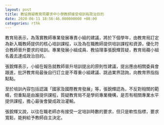 ```yaml
---
layout: post
title: 教協質疑教育局要求中小學教師接受培訓有政治目的
date: 2020-06-11 18:56:46.000000000 +08:00
categories: rthk
---
```


教育局表示，為落實教師專業發展專責小組的建議，將於下個學年，由教育局訂定為新入職教師提供的核心培訓課程，以及為在職教師提供培訓課程和資源，優化符合教師晉升要求的培訓。專業發展小組成員、教協理事張銳輝質疑，教育局藉小組名義去達成政治目的。

張銳輝表示，小組在報告就教師晉升培訓提出的原則性建議，提出應由相關委員會跟進，批評教育局最後自行訂立是不尊重小組建議、跳過業界諮詢，向教育界指指點點。

至於培訓內容包括認識「國家及國際教育發展」等，張銳輝認為，不反對相關的範疇，但重點是由誰提供課程，質疑教育局不是學術專業機構，是否有相關專業水平提供課程，擔心最後會變成政治灌輸。

張銳輝又說，以往在職老師亦有接受一定培訓時數的要求，但只是軟性指標，要求寬鬆，能夠給予教師自主決定。
